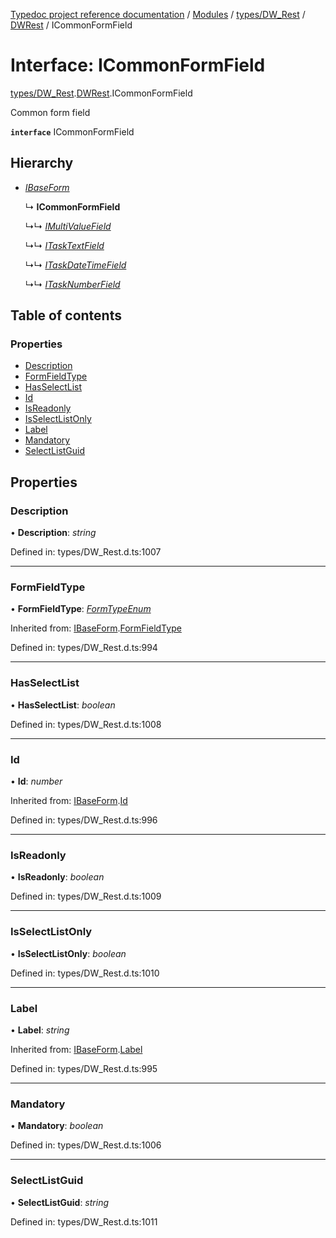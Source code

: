 [Typedoc project reference documentation](../README.md) / [Modules](../modules.md) / [types/DW_Rest](../modules/types_dw_rest.md) / [DWRest](../modules/types_dw_rest.dwrest.md) / ICommonFormField

# Interface: ICommonFormField

[types/DW_Rest](../modules/types_dw_rest.md).[DWRest](../modules/types_dw_rest.dwrest.md).ICommonFormField

Common form field

**`interface`** ICommonFormField

## Hierarchy

* [*IBaseForm*](types_dw_rest.dwrest.ibaseform.md)

  ↳ **ICommonFormField**

  ↳↳ [*IMultiValueField*](types_dw_rest.dwrest.imultivaluefield.md)

  ↳↳ [*ITaskTextField*](types_dw_rest.dwrest.itasktextfield.md)

  ↳↳ [*ITaskDateTimeField*](types_dw_rest.dwrest.itaskdatetimefield.md)

  ↳↳ [*ITaskNumberField*](types_dw_rest.dwrest.itasknumberfield.md)

## Table of contents

### Properties

- [Description](types_dw_rest.dwrest.icommonformfield.md#description)
- [FormFieldType](types_dw_rest.dwrest.icommonformfield.md#formfieldtype)
- [HasSelectList](types_dw_rest.dwrest.icommonformfield.md#hasselectlist)
- [Id](types_dw_rest.dwrest.icommonformfield.md#id)
- [IsReadonly](types_dw_rest.dwrest.icommonformfield.md#isreadonly)
- [IsSelectListOnly](types_dw_rest.dwrest.icommonformfield.md#isselectlistonly)
- [Label](types_dw_rest.dwrest.icommonformfield.md#label)
- [Mandatory](types_dw_rest.dwrest.icommonformfield.md#mandatory)
- [SelectListGuid](types_dw_rest.dwrest.icommonformfield.md#selectlistguid)

## Properties

### Description

• **Description**: *string*

Defined in: types/DW_Rest.d.ts:1007

___

### FormFieldType

• **FormFieldType**: [*FormTypeEnum*](../enums/types_dw_rest.dwrest.formtypeenum.md)

Inherited from: [IBaseForm](types_dw_rest.dwrest.ibaseform.md).[FormFieldType](types_dw_rest.dwrest.ibaseform.md#formfieldtype)

Defined in: types/DW_Rest.d.ts:994

___

### HasSelectList

• **HasSelectList**: *boolean*

Defined in: types/DW_Rest.d.ts:1008

___

### Id

• **Id**: *number*

Inherited from: [IBaseForm](types_dw_rest.dwrest.ibaseform.md).[Id](types_dw_rest.dwrest.ibaseform.md#id)

Defined in: types/DW_Rest.d.ts:996

___

### IsReadonly

• **IsReadonly**: *boolean*

Defined in: types/DW_Rest.d.ts:1009

___

### IsSelectListOnly

• **IsSelectListOnly**: *boolean*

Defined in: types/DW_Rest.d.ts:1010

___

### Label

• **Label**: *string*

Inherited from: [IBaseForm](types_dw_rest.dwrest.ibaseform.md).[Label](types_dw_rest.dwrest.ibaseform.md#label)

Defined in: types/DW_Rest.d.ts:995

___

### Mandatory

• **Mandatory**: *boolean*

Defined in: types/DW_Rest.d.ts:1006

___

### SelectListGuid

• **SelectListGuid**: *string*

Defined in: types/DW_Rest.d.ts:1011
